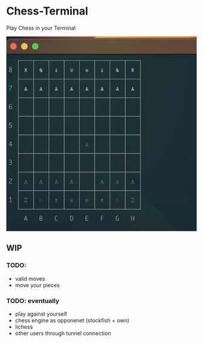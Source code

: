 # Chess-Terminal
Play Chess in your Terminal

![Picture of chess board in termian](images/terminal.jpg)

## WIP
### TODO:
- valid moves
- move your pieces

### TODO: eventually
- play against yourself
- chess engine as opponenet (stockfish + own)
- lichess
- other users through tunnel connection